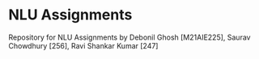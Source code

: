 # NLU Assignments
Repository for NLU Assignments by Debonil Ghosh [M21AIE225], Saurav Chowdhury [256], Ravi Shankar Kumar [247]

